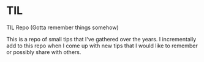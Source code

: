 # TIL
TIL Repo (Gotta remember things somehow)

This is a repo of small tips that I've gathered over the years. I incrementally add to this repo when I come up with new tips that I would like to remember or possibly share with others.
